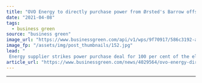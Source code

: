 ```yaml
---
title: "OVO Energy to directly purchase power from Ørsted's Barrow offshore wind farm"
date: "2021-04-08"
tags: 
  - business green
source: "business green"
image_url: "https://www.businessgreen.com/api/v1/wps/9f70917/586c3192-a25d-4d1d-bd44-e432a092ea57/1/Barrow-Aerial-2-2-185x114.jpg"
image_fp: "/assets/img/post_thumbnails/152.jpg"
lead: "
 Energy supplier strikes power purchase deal for 100 per cent of the electricity generated from the 90MW Irish Sea wind farm ..."
article_url: "https://www.businessgreen.com/news/4029564/ovo-energy-directly-purchase-power-orsted-barrow-offshore-wind-farm"
---
```


---

